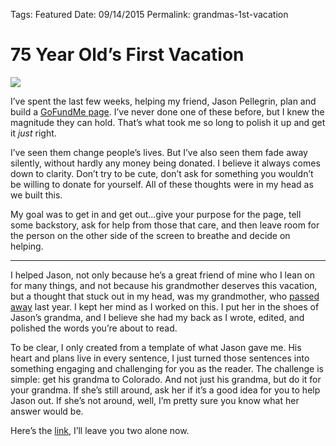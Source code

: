 Tags: Featured
Date: 09/14/2015
Permalink: grandmas-1st-vacation

# 75 Year Old’s First Vacation

![][image-1]

I’ve spent the last few weeks, helping my friend, Jason Pellegrin, plan and build a [GoFundMe page][1]. I’ve never done one of these before, but I knew the magnitude they can hold. That’s what took me so long to polish it up and get it *just* right.

I’ve seen them change people’s lives. But I’ve also seen them fade away silently, without hardly any money being donated. I believe it always comes down to clarity. Don’t try to be cute, don’t ask for something you wouldn’t be willing to donate for yourself. All of these thoughts were in my head as we built this. 

My goal was to get in and get out…give your purpose for the page, tell some backstory, ask for help from those that care, and then leave room for the person on the other side of the screen to breathe and decide on helping.

- - -

I helped Jason, not only because he’s a great friend of mine who I lean on for many things, and not because his grandmother deserves this vacation, but a thought that stuck out in my head, was my grandmother, who [passed away][2] last year. I kept her mind as I worked on this. I put her in the shoes of Jason’s grandma, and I believe she had my back as I wrote, edited, and polished the words you’re about to read.

To be clear, I only created from a template of what Jason gave me. His heart and plans live in every sentence, I just turned those sentences into something engaging and challenging for you as the reader. The challenge is simple: get his grandma to Colorado. And not just his grandma, but do it for your grandma. If she’s still around, ask her if it’s a good idea for you to help Jason out. If she’s not around, well, I’m pretty sure you know what her answer would be.

Here’s the [link][3], I’ll leave you two alone now.

[1]:	http://gofundme.com/gradmas1stvacation
[2]:	http://nashp.com/carol
[3]:	http://gofundme.com/gradmas1stvacation

[image-1]:	https://d2fbk5uwlkue7.cloudfront.net/uploads/1442201766316_HIRTY7H8VYRP.jpeg